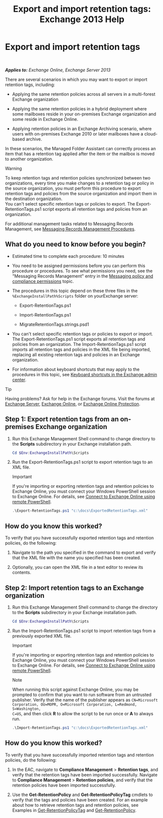 ﻿---
title: 'Export and import retention tags: Exchange 2013 Help'
TOCTitle: Export and import retention tags
ms:assetid: 18405ea2-7ccc-475e-bd84-8b040e17bf44
ms:mtpsurl: https://technet.microsoft.com/en-us/library/JJ907307(v=EXCHG.150)
ms:contentKeyID: 50639770
ms.date: 12/10/2017
mtps_version: v=EXCHG.150
---

# Export and import retention tags

 

_**Applies to:** Exchange Online, Exchange Server 2013_


There are several scenarios in which you may want to export or import retention tags, including:

  - Applying the same retention policies across all servers in a multi-forest Exchange organization

  - Applying the same retention policies in a hybrid deployment where some mailboxes reside in your on-premises Exchange organization and some reside in Exchange Online.

  - Applying retention policies in an Exchange Archiving scenario, where users with on-premises Exchange 2010 or later mailboxes have a cloud-based archive.

In these scenarios, the Managed Folder Assistant can correctly process an item that has a retention tag applied after the item or the mailbox is moved to another organization.


> [!WARNING]
> To keep retention tags and retention policies synchronized between two organizations, every time you make changes to a retention tag or policy in the source organization, you must perform this procedure to export retention tags and policies from the source organization and import them in the destination organization.<BR>You can't select specific retention tags or policies to export. The Export-RetentionTags.ps1 script exports all retention tags and policies from an organization.



For additional management tasks related to Messaging Records Management, see [Messaging Records Management Procedures](https://docs.microsoft.com/en-us/office365/securitycompliance/inactive-mailboxes-in-office-365).

## What do you need to know before you begin?

  - Estimated time to complete each procedure: 10 minutes

  - You need to be assigned permissions before you can perform this procedure or procedures. To see what permissions you need, see the "Messaging Records Management" entry in the [Messaging policy and compliance permissions](messaging-policy-and-compliance-permissions-exchange-2013-help.md) topic.

  - The procedures in this topic depend on these three files in the `%ExchangeInstallPath%Scripts` folder on yourExchange server:
    
      - Export-RetentionTags.ps1
    
      - Import-RetentionTags.ps1
    
      - MigrateRetentionTags.strings.psd1

  - You can't select specific retention tags or policies to export or import. The Export-RetentionTags.ps1 script exports all retention tags and policies from an organization. The Import-RetentionTags.ps1 script imports all retention tags and policies in the XML file being imported, replacing all existing retention tags and policies in an Exchange organization.

  - For information about keyboard shortcuts that may apply to the procedures in this topic, see [Keyboard shortcuts in the Exchange admin center](keyboard-shortcuts-in-the-exchange-admin-center-2013-help.md).


> [!TIP]
> Having problems? Ask for help in the Exchange forums. Visit the forums at <A href="https://go.microsoft.com/fwlink/p/?linkid=60612">Exchange Server</A>, <A href="https://go.microsoft.com/fwlink/p/?linkid=267542">Exchange Online</A>, or <A href="https://go.microsoft.com/fwlink/p/?linkid=285351">Exchange Online Protection</A>.



## Step 1: Export retention tags from an on-premises Exchange organization

1.  Run this Exchange Management Shell command to change directory to the **Scripts** subdirectory in your Exchange installation path.
    
    ```powershell
    Cd $Env:ExchangeInstallPath\Scripts
    ```

2.  Run the Export-RetentionTags.ps1 script to export retention tags to an XML file.
    

    > [!IMPORTANT]
    > If you're importing or exporting retention tags and retention policies to Exchange Online, you must connect your Windows PowerShell session to Exchange Online. For details, see <A href="https://technet.microsoft.com/en-us/library/jj984289(v=exchg.150)">Connect to Exchange Online using remote PowerShell</A>.

    
    ```powershell
    .\Export-RetentionTags.ps1 "c:\docs\ExportedRetentionTags.xml"
    ```

## How do you know this worked?

To verify that you have successfully exported retention tags and retention policies, do the following:

1.  Navigate to the path you specified in the command to export and verify that the XML file with the name you specified has been created.

2.  Optionally, you can open the XML file in a text editor to review its contents.

## Step 2: Import retention tags to an Exchange organization

1.  Run this Exchange Management Shell command to change the directory to the **Scripts** subdirectory in your Exchange installation path.
    
    ```powershell
    Cd $Env:ExchangeInstallPath\Scripts
    ```

2.  Run the Import-RetentionTags.ps1 script to import retention tags from a previously exported XML file.
    

    > [!IMPORTANT]
    > If you're importing or exporting retention tags and retention policies to Exchange Online, you must connect your Windows PowerShell session to Exchange Online. For details, see <A href="https://technet.microsoft.com/en-us/library/jj984289(v=exchg.150)">Connect to Exchange Online using remote PowerShell</A>.

    

    > [!NOTE]
    > When running this script against Exchange Online, you may be prompted to confirm that you want to run software from an untrusted publisher. Verify that the name of the publisher appears as <CODE>CN=Microsoft Corporation, OU=MOPR, O=Microsoft Corporation, L=Redmond, S=Washington, C=US</CODE>, and then click <STRONG>R</STRONG> to allow the script to be run once or <STRONG>A</STRONG> to always run.

    
    ```powershell
    .\Import-RetentionTags.ps1 "c:\docs\ExportedRetentionTags.xml"
    ```

## How do you know this worked?

To verify that you have successfully imported retention tags and retention policies, do the following:

1.  In the EAC, navigate to **Compliance Management** \> **Retention tags**, and verify that the retention tags have been imported successfully. Navigate to **Compliance Management** \> **Retention policies**, and verify that the retention policies have been imported successfully.

2.  Use the **Get-RetentionPolicy** and **Get-RetentionPolicyTag** cmdlets to verify that the tags and policies have been created. For an example about how to retrieve retention tags and retention policies, see Examples in [Get-RetentionPolicyTag](https://technet.microsoft.com/en-us/library/dd298009\(v=exchg.150\)) and [Get-RetentionPolicy](https://technet.microsoft.com/en-us/library/dd298086\(v=exchg.150\)).

